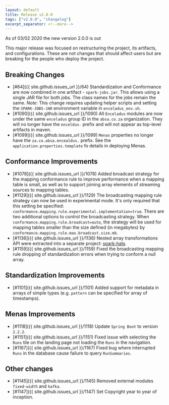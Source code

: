 ```yaml
---
layout: default
title: Release v2.0.0
tags: ["v2.0.0", "changelog"]
excerpt_separator: <!--more-->
---
```


As of 03/02 2020 the new version 2.0.0 is out
<!--more-->

This major release was focused on restructuring the project, its artifacts, and configurations. 
These are not changes that should affect users but are breaking for the people who deploy the project.

## Breaking Changes
- [#64]({{ site.github.issues_url }}/64) Standardization and Conformance are now combined in one artifact - `spark-jobs.jar`. 
This allows using a single JAR file for both jobs. 
The class names for the jobs remain the same. 
*Note:* This change requires updating helper scripts and setting the `SPARK-JOBS-JAR` environment variable in `enceladus_env.sh`.
- [#1090]({{ site.github.issues_url }}/1090) All `Enceladus` modules are now under the same `enceladus` group ID in the `absa.co.za` organization. 
They will no longer have the `enceldus-` prefix and will not appear as top-level artifacts in maven.
- [#1099]({{ site.github.issues_url }}/1099) `Menas` properties no longer have the `za.co.absa.encealdus.` prefix. 
See the `application.properties.template` fo details in deploying Menas.

## Conformance Improvements
- [#1078]({{ site.github.issues_url }}/1078) Added broadcast strategy for the mapping conformance rule to improve performance
 when a mapping table is small, as well as to support joining array elements of streaming sources to mapping tables. 
- [#1129]({{ site.github.issues_url }}/1129) The broadcasting mapping rule strategy can now be used in experimental mode. 
It's only required that this setting be specified: `conformance.mapping.rule.experimental.implementation=true`. 
There are two additional options to control the broadcasting strategy. 
When `conformance.mapping.rule.broadcast=auto`, the strategy will be used for mapping tables smaller than the size defined (in megabytes) 
by `conformance.mapping.rule.max.broadcast.size.mb`.
- [#1136]({{ site.github.issues_url }}/1136) Nested array transformations API were extracted into a separate project: [spark-hats](https://github.com/AbsaOSS/spark-hats).
- [#1159]({{ site.github.issues_url }}/1159) Fixed the broadcasting mapping rule dropping of standardization errors when trying to conform a null array.

## Standardization Improvements
- [#1101]({{ site.github.issues_url }}/1101) Added support for metadata in arrays of simple types (e.g. `pattern` can be specified for array of timestamps).

## Menas Improvements
- [#1118]({{ site.github.issues_url }}/1118) Update `Spring Boot` to version `2.2.2`.
- [#1151]({{ site.github.issues_url }}/1151) Fixed issue with selecting the `Runs` tile on the landing page not loading the `Runs` in the navigation.
- [#1167]({{ site.github.issues_url }}/1167) Fixed bug where interrupted `Runs` in the database cause failure to query `RunSummaries`.

## Other changes
- [#1145]({{ site.github.issues_url }}/1145) Removed external modules `fixed-width` and `kafka`.
- [#1147]({{ site.github.issues_url }}/1147) Set Copyright year to year of inception.

